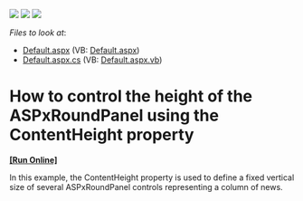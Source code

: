 <!-- default badges list -->
![](https://img.shields.io/endpoint?url=https://codecentral.devexpress.com/api/v1/VersionRange/128563844/13.1.4%2B)
[![](https://img.shields.io/badge/Open_in_DevExpress_Support_Center-FF7200?style=flat-square&logo=DevExpress&logoColor=white)](https://supportcenter.devexpress.com/ticket/details/E1017)
[![](https://img.shields.io/badge/📖_How_to_use_DevExpress_Examples-e9f6fc?style=flat-square)](https://docs.devexpress.com/GeneralInformation/403183)
<!-- default badges end -->
<!-- default file list -->
*Files to look at*:

* [Default.aspx](./CS/Site/Default.aspx) (VB: [Default.aspx](./VB/Site/Default.aspx))
* [Default.aspx.cs](./CS/Site/Default.aspx.cs) (VB: [Default.aspx.vb](./VB/Site/Default.aspx.vb))
<!-- default file list end -->
# How to control the height of the ASPxRoundPanel using the ContentHeight property
<!-- run online -->
**[[Run Online]](https://codecentral.devexpress.com/e1017/)**
<!-- run online end -->


<p>In this example, the ContentHeight property is used to define a fixed vertical size of several ASPxRoundPanel controls representing a column of news.</p>

<br/>


